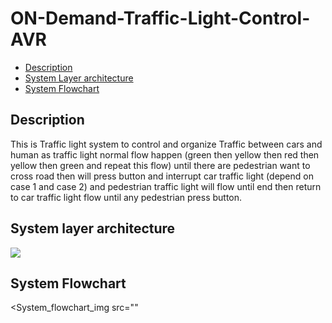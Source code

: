 # ON-Demand-Traffic-Light-Control-AVR
- [Description](#Description)
- [System Layer architecture](#System-layer-architecture)
- [System Flowchart](#System-Flowchart)

## Description
This is Traffic light system to control and organize Traffic between  cars and human as traffic light normal flow happen (green then  yellow then red then yellow then green and repeat this flow) until  there are pedestrian want to cross road then will press button and  interrupt car traffic light (depend on case 1 and case 2) and pedestrian traffic light will flow until end then return to car traffic  light flow until any pedestrian press button.

## System layer architecture
<img src="https://user-images.githubusercontent.com/77234053/188304594-b3e37d23-4283-4700-8fbb-793c091c090c.png">

## System Flowchart
<System_flowchart_img src=""


